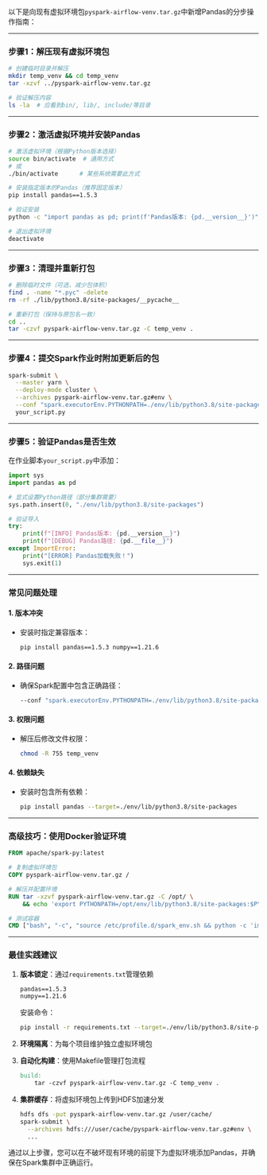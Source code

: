 以下是向现有虚拟环境包`pyspark-airflow-venv.tar.gz`中新增Pandas的分步操作指南：

---

### **步骤1：解压现有虚拟环境包**
```bash
# 创建临时目录并解压
mkdir temp_venv && cd temp_venv
tar -xzvf ../pyspark-airflow-venv.tar.gz

# 验证解压内容
ls -la  # 应看到bin/, lib/, include/等目录
```

---

### **步骤2：激活虚拟环境并安装Pandas**
```bash
# 激活虚拟环境（根据Python版本选择）
source bin/activate  # 通用方式
# 或
./bin/activate      # 某些系统需要此方式

# 安装指定版本的Pandas（推荐固定版本）
pip install pandas==1.5.3

# 验证安装
python -c "import pandas as pd; print(f'Pandas版本: {pd.__version__}')"

# 退出虚拟环境
deactivate
```

---

### **步骤3：清理并重新打包**
```bash
# 删除临时文件（可选，减少包体积）
find . -name "*.pyc" -delete
rm -rf ./lib/python3.8/site-packages/__pycache__

# 重新打包（保持与原包名一致）
cd ..
tar -czvf pyspark-airflow-venv.tar.gz -C temp_venv .
```

---

### **步骤4：提交Spark作业时附加更新后的包**
```bash
spark-submit \
  --master yarn \
  --deploy-mode cluster \
  --archives pyspark-airflow-venv.tar.gz#env \
  --conf "spark.executorEnv.PYTHONPATH=./env/lib/python3.8/site-packages" \
  your_script.py
```

---

### **步骤5：验证Pandas是否生效**
在作业脚本`your_script.py`中添加：
```python
import sys
import pandas as pd

# 显式设置Python路径（部分集群需要）
sys.path.insert(0, "./env/lib/python3.8/site-packages")

# 验证导入
try:
    print(f"[INFO] Pandas版本: {pd.__version__}")
    print(f"[DEBUG] Pandas路径: {pd.__file__}")
except ImportError:
    print("[ERROR] Pandas加载失败！")
    sys.exit(1)
```

---

### **常见问题处理**
#### 1. **版本冲突**
   - 安装时指定兼容版本：
     ```bash
     pip install pandas==1.5.3 numpy==1.21.6
     ```

#### 2. **路径问题**
   - 确保Spark配置中包含正确路径：
     ```bash
     --conf "spark.executorEnv.PYTHONPATH=./env/lib/python3.8/site-packages:./env/lib64/python3.8/site-packages"
     ```

#### 3. **权限问题**
   - 解压后修改文件权限：
     ```bash
     chmod -R 755 temp_venv
     ```

#### 4. **依赖缺失**
   - 安装时包含所有依赖：
     ```bash
     pip install pandas --target=./env/lib/python3.8/site-packages
     ```

---

### **高级技巧：使用Docker验证环境**
```dockerfile
FROM apache/spark-py:latest

# 复制虚拟环境包
COPY pyspark-airflow-venv.tar.gz /

# 解压并配置环境
RUN tar -xzvf pyspark-airflow-venv.tar.gz -C /opt/ \
    && echo 'export PYTHONPATH=/opt/env/lib/python3.8/site-packages:$PYTHONPATH' >> /etc/profile.d/spark_env.sh

# 测试容器
CMD ["bash", "-c", "source /etc/profile.d/spark_env.sh && python -c 'import pandas as pd'"]
```

---

### **最佳实践建议**
1. **版本锁定**：通过`requirements.txt`管理依赖
   ```txt
   pandas==1.5.3
   numpy==1.21.6
   ```
   安装命令：
   ```bash
   pip install -r requirements.txt --target=./env/lib/python3.8/site-packages
   ```

2. **环境隔离**：为每个项目维护独立虚拟环境包

3. **自动化构建**：使用Makefile管理打包流程
   ```makefile
   build:
       tar -czvf pyspark-airflow-venv.tar.gz -C temp_venv .
   ```

4. **集群缓存**：将虚拟环境包上传到HDFS加速分发
   ```bash
   hdfs dfs -put pyspark-airflow-venv.tar.gz /user/cache/
   spark-submit \
     --archives hdfs:///user/cache/pyspark-airflow-venv.tar.gz#env \
     ...
   ```

通过以上步骤，您可以在不破坏现有环境的前提下为虚拟环境添加Pandas，并确保在Spark集群中正确运行。